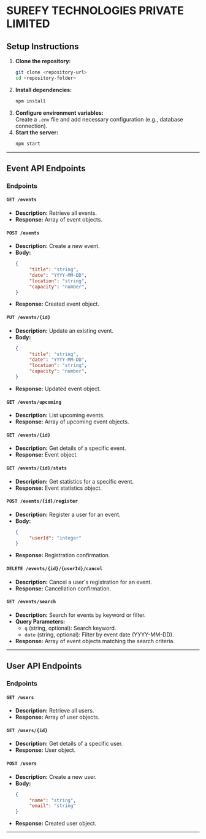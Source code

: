 # SUREFY TECHNOLOGIES PRIVATE LIMITED

## Setup Instructions

1. **Clone the repository:**
    ```bash
    git clone <repository-url>
    cd <repository-folder>
    ```
2. **Install dependencies:**
    ```bash
    npm install
    ```
3. **Configure environment variables:**  
    Create a `.env` file and add necessary configuration (e.g., database connection).
4. **Start the server:**
    ```bash
    npm start
    ```

---

## Event API Endpoints

### Endpoints

#### `GET /events`
- **Description:** Retrieve all events.
- **Response:** Array of event objects.

#### `POST /events`
- **Description:** Create a new event.
- **Body:**  
     ```json
     {
          "title": "string",
          "date": "YYYY-MM-DD",
          "location": "string",
          "capacity": "number",
     }
     ```
- **Response:** Created event object.

#### `PUT /events/{id}`
- **Description:** Update an existing event.
- **Body:**  
     ```json
     {
          "title": "string",
          "date": "YYYY-MM-DD",
          "location": "string",
          "capacity": "number",
     }
     ```
- **Response:** Updated event object.

#### `GET /events/upcoming`
- **Description:** List upcoming events.
- **Response:** Array of upcoming event objects.

#### `GET /events/{id}`
- **Description:** Get details of a specific event.
- **Response:** Event object.

#### `GET /events/{id}/stats`
- **Description:** Get statistics for a specific event.
- **Response:** Event statistics object.

#### `POST /events/{id}/register`
- **Description:** Register a user for an event.
- **Body:**  
     ```json
     {
          "userId": "integer"
     }
     ```
- **Response:** Registration confirmation.

#### `DELETE /events/{id}/{userId}/cancel`
- **Description:** Cancel a user's registration for an event.
- **Response:** Cancellation confirmation.

#### `GET /events/search`
- **Description:** Search for events by keyword or filter.
- **Query Parameters:**
     - `q` (string, optional): Search keyword.
     - `date` (string, optional): Filter by event date (YYYY-MM-DD).
- **Response:** Array of event objects matching the search criteria.

---

## User API Endpoints

### Endpoints

#### `GET /users`
- **Description:** Retrieve all users.
- **Response:** Array of user objects.

#### `GET /users/{id}`
- **Description:** Get details of a specific user.
- **Response:** User object.

#### `POST /users`
- **Description:** Create a new user.
- **Body:**  
     ```json
     {
          "name": "string",
          "email": "string"
     }
     ```
- **Response:** Created user object.

---
